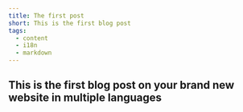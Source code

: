 ```yaml
---
title: The first post
short: This is the first blog post
tags:
  - content
  - i18n
  - markdown
---
```


## This is the first blog post on your brand new website in multiple languages
